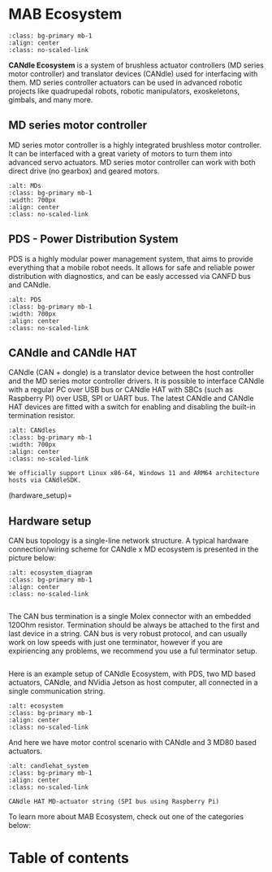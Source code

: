 # MAB Ecosystem

```{figure} images/md80_actuators.jpg
:class: bg-primary mb-1
:align: center
:class: no-scaled-link
```

**CANdle Ecosystem** is a system of brushless actuator controllers (MD series motor controller) and
translator devices (CANdle) used for interfacing with them. MD series controller actuators can be
used in advanced robotic projects like quadrupedal robots, robotic manipulators, exoskeletons,
gimbals, and many more.

## MD series motor controller

MD series motor controller is a highly integrated brushless motor controller. It can be interfaced
with a great variety of motors to turn them into advanced servo actuators. MD series motor
controller can work with both direct drive (no gearbox) and geared motors.

```{image} images/mds.jpg
:alt: MDs
:class: bg-primary mb-1
:width: 700px
:align: center
:class: no-scaled-link
```

## PDS - Power Distribution System

PDS is a highly modular power management system, that aims to provide everything that a mobile robot
needs. It allows for safe and reliable power distribution with diagnostics, and can be easly
accessed via CANFD bus and CANdle.

```{image} images/pds.jpg
:alt: PDS
:class: bg-primary mb-1
:width: 700px
:align: center
:class: no-scaled-link
```

## CANdle and CANdle HAT

CANdle (CAN + dongle) is a translator device between the host controller and the MD series motor
controller drivers. It is possible to interface CANdle with a regular PC over USB bus or CANdle HAT
with SBCs (such as Raspberry PI) over USB, SPI or UART bus. The latest CANdle and CANdle HAT devices
are fitted with a switch for enabling and disabling the built-in termination resistor.

```{image} CANdle/images/CANdle_joined.webp
:alt: CANdles
:class: bg-primary mb-1
:width: 700px
:align: center
:class: no-scaled-link
```

```{note}
We officially support Linux x86-64, Windows 11 and ARM64 architecture hosts via CANdleSDK.
```

(hardware_setup)=

## Hardware setup

CAN bus topology is a single-line network structure. A typical hardware connection/wiring scheme for
CANdle x MD ecosystem is presented in the picture below:

```{image} images/ecosystem_diagram.jpg
:alt: ecosystem_diagram 
:class: bg-primary mb-1
:align: center
:class: no-scaled-link
```

```{hint} In case you’d like to read more about the recommended lengths of the bus segments we suggest the [elektormotus guide](https://emusbms.com/files/bms/docs/Elektromotus_CAN_bus_recommendations_v0.2_rc3.pdf).
```

The CAN bus termination is a single Molex connector with an embedded 120Ohm resistor. Termination
should be always be attached to the first and last device in a string. CAN bus is very robust
protocol, and can usually work on low speeds with just one terminator, however if you are
expiriencing any problems, we recommend you use a ful terminator setup.

```{hint} Both CANdle and CANdleHAT feature a termination circuit, that can be enabled with a switch.
```

Here is an example setup of CANdle Ecosystem, with PDS, two MD based actuators, CANdle, and NVidia
Jetson as host computer, all connected in a single communication string.

```{image} images/ecosystem.jpg
:alt: ecosystem
:class: bg-primary mb-1
:align: center
:class: no-scaled-link
```

And here we have motor control scenario with CANdle and 3 MD80 based actuators.

```{figure} images/hardware_setup_candleHAT.jpg
:alt: candlehat_system 
:class: bg-primary mb-1
:align: center
:class: no-scaled-link

CANdle HAT MD-actuator string (SPI bus using Raspberry Pi)
```

To learn more about MAB Ecosystem, check out one of the categories below:

# Table of contents

```{tableofcontents}
```

